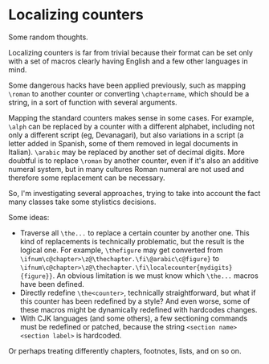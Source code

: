 # Localizing counters

Some random thoughts.

Localizing counters is far from trivial because their format can be set only with a set of macros clearly having English and a few other languages in mind. 

Some dangerous hacks have been applied previously, such as mapping `\roman` to another counter or converting `\chaptername`, which should be a string, in a sort of function with several arguments. 

Mapping the standard counters makes sense in some cases. For example, `\alph` can be replaced by a counter with a different alphabet, including not only a different script (eg, Devanagari), but also variations in a script (a letter added in Spanish, some of them removed in legal documents in Italian). `\arabic` may be replaced by another set of decimal digits. More doubtful is to replace `\roman` by another counter, even if it's also an additive numeral system, but in many cultures Roman numeral are not used and therefore some replacement can be necessary.

So, I'm investigating several approaches, trying to take into account the fact many classes take some stylistics decisions.

Some ideas:

* Traverse all `\the...` to replace a certain counter by another one. This kind of replacements is technically problematic, but the result is the logical one. For example, `\thefigure` may get converted from `\ifnum\c@chapter>\z@\thechapter.\fi\@arabic\c@figure}` to `\ifnum\c@chapter>\z@\thechapter.\fi\localecounter{mydigits}{figure}}`. An obvious limitation is we must know which `\the...` macros have been defined.
* Directly redefine `\the<counter>`, technically straightforward, but what if this counter has been redefined by a style? And even worse, some of these macros might be dynamically redefined with hardcodes changes.
* With CJK languages (and some others), a few sectioning commands must be redefined or patched, because the string `<section name> <section label>` is hardcoded.

Or perhaps treating differently chapters, footnotes, lists, and on so on.
